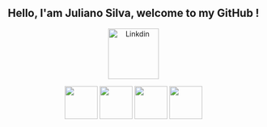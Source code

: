 <h2 align="center">Hello, I'am Juliano Silva, welcome to my GitHub !</h2>

<p align="center">
  <a href="https://www.linkedin.com/in/julianoacs/" target="_blank">
    <img src="https://img.shields.io/badge/LinkedIn-0077B5?style=for-the-badge&logo=linkedin&logoColor=white" alt="Linkdin" width="100px">
  </a>
</p>

<p align="center">
  <img src="https://cdn.jsdelivr.net/gh/devicons/devicon/icons/java/java-original-wordmark.svg" width="65px">
  <img src="https://cdn.jsdelivr.net/gh/devicons/devicon/icons/html5/html5-original.svg" width="65px">
  <img src="https://cdn.jsdelivr.net/gh/devicons/devicon/icons/css3/css3-original.svg" width="65px">
  <img src="https://cdn.jsdelivr.net/gh/devicons/devicon/icons/sass/sass-original.svg" width="65px">
</p>
